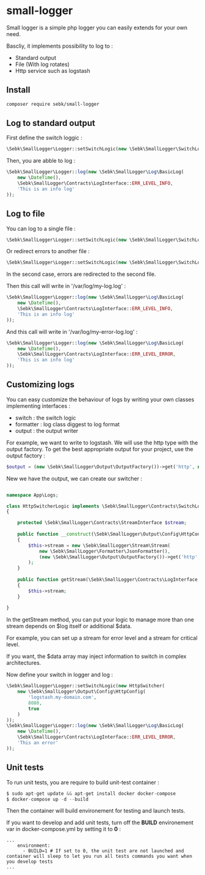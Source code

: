 # small-logger

Small logger is a simple php logger you can easily extends for your own need.

Bascliy, it implements possibility to log to :
- Standard output
- File (With log rotates)
- Http service such as logstash

## Install

```bash
composer require sebk/small-logger
```

## Log to standard output

First define the switch loggic :
```php
\Sebk\SmallLogger\Logger::setSwitchLogic(new \Sebk\SmallLogger\SwitchLogic\DefaultSwitchLogic());
```

Then, you are abble to log :
```php
\Sebk\SmallLogger\Logger::log(new \Sebk\SmallLogger\Log\BasicLog(
    new \DateTime(),
    \Sebk\SmallLogger\Contracts\LogInterface::ERR_LEVEL_INFO,
    'This is an info log'
));
```

## Log to file

You can log to a single file :
```php
\Sebk\SmallLogger\Logger::setSwitchLogic(new \Sebk\SmallLogger\SwitchLogic\DefaultFileSwitchLogic('/var/log/my-log.log'));
```

Or redirect errors to another file :
```php
\Sebk\SmallLogger\Logger::setSwitchLogic(new \Sebk\SmallLogger\SwitchLogic\DefaultFileSwitchLogic('/var/log/my-log.log', '/var/log/my-error-log.log'));
```

In the second case, errors are redirected to the second file.

Then this call will write in '/var/log/my-log.log' :
```php
\Sebk\SmallLogger\Logger::log(new \Sebk\SmallLogger\Log\BasicLog(
    new \DateTime(),
    \Sebk\SmallLogger\Contracts\LogInterface::ERR_LEVEL_INFO,
    'This is an info log'
));
```

And this call will write in '/var/log/my-error-log.log' :
```php
\Sebk\SmallLogger\Logger::log(new \Sebk\SmallLogger\Log\BasicLog(
    new \DateTime(),
    \Sebk\SmallLogger\Contracts\LogInterface::ERR_LEVEL_ERROR,
    'This is an info log'
));
```

## Customizing logs

You can easy customize the behaviour of logs by writing your own classes implementing interfaces :
- switch : the switch logic
- formatter : log class diggest to log format
- output : the output writer

For example, we want to write to logstash. We will use the http type with the output factory. To get the best appropriate output for your project, use the output factory :

```php
$output = (new \Sebk\SmallLogger\Output\OutputFactory())->get('http', new \Sebk\SmallLogger\Output\Config\HttpConfig('localhost', 8080, false));
```

New we have the output, we can create our switcher :

```php

namespace App\Logs;

class HttpSwitcherLogic implements \Sebk\SmallLogger\Contracts\SwitchLogicInterface
{

    protected \Sebk\SmallLogger\Contracts\StreamInterface $stream;
    
    public function __construct(\Sebk\SmallLogger\Output\Config\HttpConfig $config)
    {
        $this->stream = new \Sebk\SmallLogger\Stream\Stream(
            new \Sebk\SmallLogger\Formatter\JsonFormatter(), 
            (new \Sebk\SmallLogger\Output\OutputFactory())->get('http', $config)
        );
    }
    
    public function getStream(\Sebk\SmallLogger\Contracts\LogInterface $log, array $data = []) : \Sebk\SmallLogger\Contracts\StreamInterface
    {
        $this->stream;
    }
    
}
```

In the getStream method, you can put your logic to manage more than one stream depends on $log itself or additional $data.

For example, you can set up a stream for error level and a stream for critical level.

If you want, the $data array may inject information to switch in complex architectures.

Now define your switch in logger and log :

```php
\Sebk\SmallLogger\Logger::setSwitchLogic(new HttpSwitcher(
    new \Sebk\SmallLogger\Output\Config\HttpConfig(
        'logstash.my-domain.com',
        8080,
        true
    )
));
\Sebk\SmallLogger\Logger::log(new \Sebk\SmallLogger\Log\BasicLog(
    new \DateTime(),
    \Sebk\SmallLogger\Contracts\LogInterface::ERR_LEVEL_ERROR,
    'This an error'
));
```

## Unit tests

To run unit tests, you are require to build unit-test container :
```php
$ sudo apt-get update && apt-get install docker docker-compose
$ docker-compose up -d --build
```

Then the container will build environement for testing and launch tests.

If you want to develop and add unit tests, turn off the **BUILD** environement var in docker-compose.yml by setting it to **0** :
```
...
    environment:
      - BUILD=1 # If set to 0, the unit test are not launched and container will sleep to let you run all tests commands you want when you develop tests
...
```